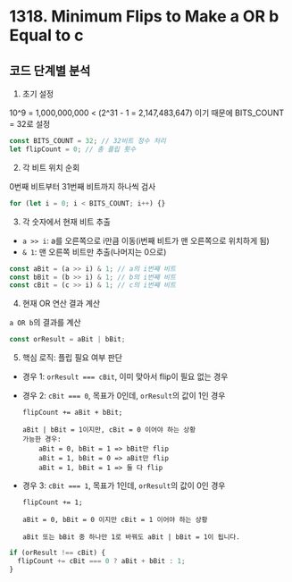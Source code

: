 # 1318. Minimum Flips to Make a OR b Equal to c

## 코드 단계별 분석

1. 초기 설정

10^9 = 1,000,000,000 < (2^31 - 1 = 2,147,483,647) 이기 때문에 BITS_COUNT = 32로 설정

```typescript
const BITS_COUNT = 32; // 32비트 정수 처리
let flipCount = 0; // 총 플립 횟수
```

2. 각 비트 위치 순회

0번째 비트부터 31번째 비트까지 하나씩 검사

```typescript
for (let i = 0; i < BITS_COUNT; i++) {}
```

3. 각 숫자에서 현재 비트 추출

- `a >> i`: a를 오른쪽으로 i만큼 이동(i번째 비트가 맨 오른쪽으로 위치하게 됨)
- `& 1`: 맨 오른쪽 비트만 추출(나머지는 0으로)

```typescript
const aBit = (a >> i) & 1; // a의 i번째 비트
const bBit = (b >> i) & 1; // b의 i번째 비트
const cBit = (c >> i) & 1; // c의 i번째 비트
```

4. 현재 OR 연산 결과 계산

`a OR b`의 결과를 계산

```typescript
const orResult = aBit | bBit;
```

5. 핵심 로직: 플립 필요 여부 판단

- 경우 1: `orResult === cBit`, 이미 맞아서 flip이 필요 없는 경우
- 경우 2: `cBit === 0`, 목표가 0인데, `orResult`의 값이 1인 경우

  ```plaintext
  flipCount += aBit + bBit;

  aBit | bBit = 1이지만, cBit = 0 이어야 하는 상황
  가능한 경우:
      aBit = 0, bBit = 1 => bBit만 flip
      aBit = 1, bBit = 0 => aBit만 flip
      aBit = 1, bBit = 1 => 둘 다 flip
  ```

- 경우 3: `cBit === 1`, 목표가 1인데, `orResult`의 값이 0인 경우

  ```plaintext
  flipCount += 1;

  aBit = 0, bBit = 0 이지만 cBit = 1 이어야 하는 상황

  aBit 또는 bBit 중 하나만 1로 바꿔도 aBit | bBit = 1이 됩니다.
  ```

```typescript
if (orResult !== cBit) {
  flipCount += cBit === 0 ? aBit + bBit : 1;
}
```
